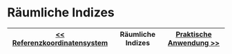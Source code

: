 # Räumliche Indizes


| [<< Referenzkoordinatensystem](04_coordinate_system) | Räumliche Indizes | [Praktische Anwendung >>](06_exercise.md) |
|------------------------------------|------------|-------------------------------------|